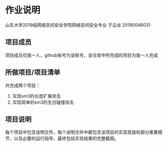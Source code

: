 # 作业说明
山东大学2019级网络空间安全学院网络空间安全专业 于云龙 20190046031
## 项目成员
项目成员仅我一人，github账号为该账号，该仓库中所完成的项目为我一人完成
## 所做项目/项目清单
共完成两个项目：
1. 实现sm3的长度扩展攻击
2. 实现简单的sm3的生日碰撞攻击
## 项目说明
每个项目中包含说明文件，每个说明文件中都包含该项目的实现思路和部分重要细节，以及必要的运行指导，最终包括实现结果的完整截图。
